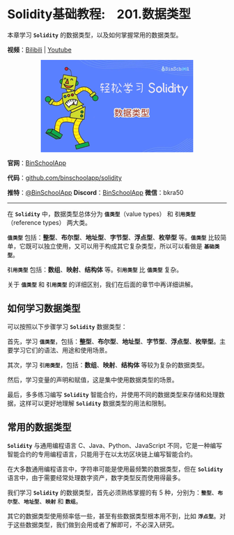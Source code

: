# Solidity基础教程:&nbsp;&nbsp;&nbsp;&nbsp;201.数据类型 

本章学习 **`Solidity`** 的数据类型，以及如何掌握常用的数据类型。

**视频**：[Bilibili](https://www.bilibili.com/video/BV1UF411Q7Y8)  |  [Youtube](https://youtu.be/PBrn_XJqi0I)
<p align="center"><img src="./img/solidity-basic-v6.png" align="middle" /></p>

**官网**：[BinSchoolApp](https://binschool.app)

**代码**：[github.com/binschoolapp/solidity](https://github.com/binschoolapp/solidity)

**推特**：[@BinSchoolApp](https://twitter.com/BinSchoolApp)    **Discord**：[BinSchoolApp](https://discord.gg/PB2YEvggWq)   **微信**：bkra50 

-----
在 **`Solidity`** 中，数据类型总体分为 **`值类型`**（value types） 和 **`引用类型`**（reference types） 两大类。

**`值类型`** 包括：**整型**、**布尔型**、**地址型**、**字节型**、**浮点型**、**枚举型** 等。**`值类型`** 比较简单，它既可以独立使用，又可以用于构成其它复杂类型，所以可以看做是 **`基础类型`**。

**`引用类型`** 包括：**数组**、**映射**、**结构体** 等。**`引用类型`** 比 **`值类型`** 复杂。

关于 **`值类型`** 和 **`引用类型`** 的详细区别，我们在后面的章节中再详细讲解。

## 如何学习数据类型

可以按照以下步骤学习 **`Solidity`** 数据类型：

首先，学习 **`值类型`**，包括：**整型**、**布尔型**、**地址型**、**字节型**、**浮点型**、**枚举型**。主要学习它们的语法、用途和使用场景。

其次，学习 **`引用类型`**，包括：**数组**、**映射**、**结构体** 等较为复杂的数据类型。

然后，学习变量的声明和赋值，这是集中使用数据类型的场景。

最后，多多练习编写 **`Solidity`** 智能合约，并使用不同的数据类型来存储和处理数据，这样可以更好地理解 **`Solidity`** 数据类型的用法和限制。

## 常用的数据类型
**`Solidity`** 与通用编程语言 C、Java、Python、JavaScript 不同，它是一种编写智能合约的专用编程语言，只能用于在以太坊区块链上编写智能合约。

在大多数通用编程语言中，字符串可能是使用最频繁的数据类型，但在 **`Solidity`** 语言中，由于需要经常处理数字资产，数字类型反而使用得最多。

我们学习 **`Solidity`** 的数据类型，首先必须熟练掌握的有 5 种，分别为：**`整型`**、**`布尔型`**、**`地址型`**、**`映射`** 和 **`数组`**。

其它的数据类型使用频率低一些，甚至有些数据类型根本用不到，比如 **`浮点型`**。对于这些数据类型，我们做到会用或者了解即可，不必深入研究。
